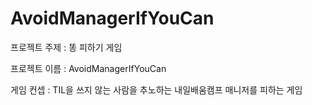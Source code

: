 # AvoidManagerIfYouCan
프로젝트 주제 : 똥 피하기 게임

프로젝트 이름 : AvoidManagerIfYouCan

게임 컨셉 : TIL을 쓰지 않는 사람을 추노하는 내일배움캠프 매니저를 피하는 게임
